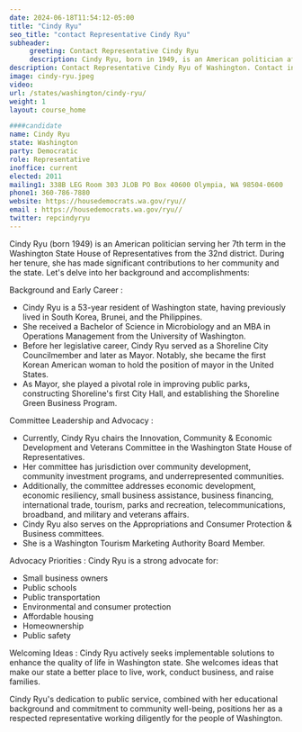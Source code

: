 ```yaml
---
date: 2024-06-18T11:54:12-05:00
title: "Cindy Ryu"
seo_title: "contact Representative Cindy Ryu"
subheader:
     greeting: Contact Representative Cindy Ryu
     description: Cindy Ryu, born in 1949, is an American politician affiliated with the Democratic Party. She is a member of the Washington House of Representatives, representing District 32-Position 1. She assumed office in 2011.
description: Contact Representative Cindy Ryu of Washington. Contact information for Cindy Ryu includes email address, phone number, and mailing address.
image: cindy-ryu.jpeg
video:
url: /states/washington/cindy-ryu/
weight: 1
layout: course_home

####candidate
name: Cindy Ryu
state: Washington
party: Democratic
role: Representative
inoffice: current
elected: 2011
mailing1: 338B LEG Room 303 JLOB PO Box 40600 Olympia, WA 98504-0600
phone1: 360-786-7880
website: https://housedemocrats.wa.gov/ryu//
email : https://housedemocrats.wa.gov/ryu//
twitter: repcindyryu
---
```

Cindy Ryu (born 1949) is an American politician serving her 7th term in the Washington State House of Representatives from the 32nd district. During her tenure, she has made significant contributions to her community and the state. Let's delve into her background and accomplishments:

Background and Early Career :
- Cindy Ryu is a 53-year resident of Washington state, having previously lived in South Korea, Brunei, and the Philippines.
- She received a Bachelor of Science in Microbiology and an MBA in Operations Management from the University of Washington.
- Before her legislative career, Cindy Ryu served as a Shoreline City Councilmember and later as Mayor. Notably, she became the first Korean American woman to hold the position of mayor in the United States.
- As Mayor, she played a pivotal role in improving public parks, constructing Shoreline's first City Hall, and establishing the Shoreline Green Business Program.

Committee Leadership and Advocacy :
- Currently, Cindy Ryu chairs the Innovation, Community & Economic Development and Veterans Committee in the Washington State House of Representatives.
- Her committee has jurisdiction over community development, community investment programs, and underrepresented communities.
- Additionally, the committee addresses economic development, economic resiliency, small business assistance, business financing, international trade, tourism, parks and recreation, telecommunications, broadband, and military and veterans affairs.
- Cindy Ryu also serves on the Appropriations and Consumer Protection & Business committees.
- She is a Washington Tourism Marketing Authority Board Member.

Advocacy Priorities :
Cindy Ryu is a strong advocate for:
- Small business owners
- Public schools
- Public transportation
- Environmental and consumer protection
- Affordable housing
- Homeownership
- Public safety

Welcoming Ideas :
Cindy Ryu actively seeks implementable solutions to enhance the quality of life in Washington state. She welcomes ideas that make our state a better place to live, work, conduct business, and raise families.

Cindy Ryu's dedication to public service, combined with her educational background and commitment to community well-being, positions her as a respected representative working diligently for the people of Washington.
